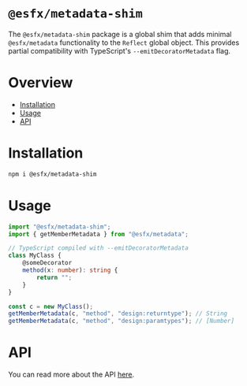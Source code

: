 # `@esfx/metadata-shim`

The `@esfx/metadata-shim` package is a global shim that adds minimal `@esfx/metadata` functionality to the `Reflect` global object.
This provides partial compatibility with TypeScript's `--emitDecoratorMetadata` flag.

# Overview

* [Installation](#installation)
* [Usage](#usage)
* [API](#api)

# Installation

```sh
npm i @esfx/metadata-shim
```

# Usage

```ts
import "@esfx/metadata-shim";
import { getMemberMetadata } from "@esfx/metadata";

// TypeScript compiled with --emitDecoratorMetadata
class MyClass {
    @someDecorator
    method(x: number): string {
        return "";
    }
}

const c = new MyClass();
getMemberMetadata(c, "method", "design:returntype"); // String
getMemberMetadata(c, "method", "design:paramtypes"); // [Number]
```

# API

You can read more about the API [here](https://esfx.js.org/esfx/api/metadata-shim.html).

